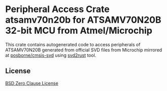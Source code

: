 # Peripheral Access Crate atsamv70n20b for ATSAMV70N20B 32-bit MCU from Atmel/Microchip

This crate contains autogenerated code to access peripherals of ATSAMV70N20B generated from official SVD files from Microchip mirrored at [posborne/cmsis-svd](https://github.com/posborne/cmsis-svd) using [svd2rust](https://github.com/rust-embedded/svd2rust/) tool.

## License

[BSD Zero Clause License](https://choosealicense.com/licenses/0bsd/)
